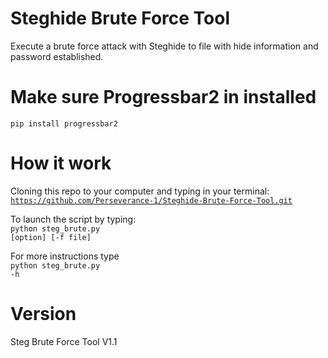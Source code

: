 # Steghide Brute Force Tool
Execute a brute force attack with Steghide to file with hide information and password established.

# Make sure Progressbar2 in installed
<code>pip install progressbar2</code>

# How it work
Cloning this repo to your computer and typing in your terminal:<br/>
<code>https://github.com/Perseverance-1/Steghide-Brute-Force-Tool.git</code>

To launch the script by typing:<br/>
<code>python steg_brute.py [option] [-f file]</code>

For more instructions type<br/>
<code>python steg_brute.py -h</code>

# Version
Steg Brute Force Tool V1.1
